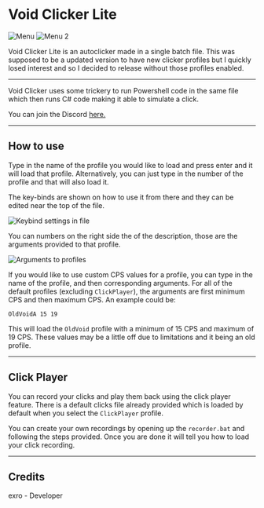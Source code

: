 # Void Clicker Lite

![Menu](https://user-images.githubusercontent.com/58471319/219059872-16210760-4564-4d40-953a-4d4bace1765b.png)
![Menu 2](https://user-images.githubusercontent.com/58471319/219060035-d937775f-eda9-4c4d-b543-1d7f9c72bb54.png)

Void Clicker Lite is an autoclicker made in a single batch file. This was supposed to be a updated version to have new clicker profiles but I quickly losed interest and so I decided to release without those profiles enabled.

---

Void Clicker uses some trickery to run Powershell code in the same file which then runs C# code making it able to simulate a click.

You can join the Discord [here.](https://dsc.gg/voidclicker)

---

## How to use

Type in the name of the profile you would like to load and press enter and it will load that profile. Alternatively, you can just type in the number of the profile and that will also load it.

The key-binds are shown on how to use it from there and they can be edited near the top of the file.

![Keybind settings in file](https://user-images.githubusercontent.com/58471319/219060071-42352a41-9e18-438e-b522-2666d5045a44.png)

You can numbers on the right side the of the description, those are the arguments provided to that profile. 

![Arguments to profiles](https://user-images.githubusercontent.com/58471319/219060173-330d082a-0b9a-4ac5-a4da-2ff518d01c32.png)

If you would like to use custom CPS values for a profile, you can type in the name of the profile, and then corresponding arguments. For all of the default profiles (excluding `ClickPlayer`), the arguments are first minimum CPS and then maximum CPS. An example could be: 
```
OldVoidA 15 19
```
This will load the `OldVoid` profile with a minimum of 15 CPS and maximum of 19 CPS. These values may be a little off due to limitations and it being an old profile.

---

## Click Player

You can record your clicks and play them back using the click player feature. There is a default clicks file already provided which is loaded by default when you select the `ClickPlayer` profile.

You can create your own recordings by opening up the `recorder.bat` and following the steps provided. Once you are done it will tell you how to load your click recording.

---

## Credits
exro - Developer
